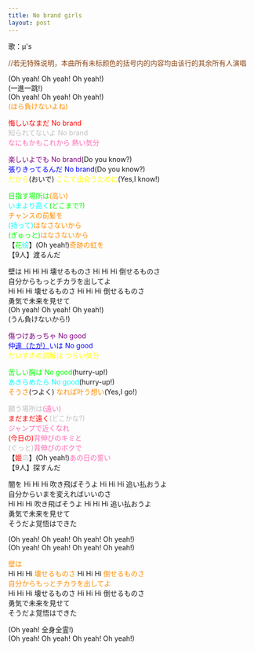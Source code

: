 ```yaml
---
title: No brand girls
layout: post
---
```

歌：μ's

<p><font color="saddlebrown">//若无特殊说明，本曲所有未标颜色的括号内的内容均由该行的其余所有人演唱</font></p>

<p>(Oh yeah! Oh yeah! Oh yeah!)<br />
(一進一跳!)<br />
(Oh yeah! Oh yeah! Oh yeah!)<br />
<font color="darkorange">(ほら負けないよね)</font></p>

<p><font color="red">悔しいなまだ No brand</font><br />
<font color="silver">知られてないよ No brand</font><br />
<font color="hotpink">なにもかもこれから 熱い気分</font></p>

<p><font color="purple">楽しいよでも No brand</font>(Do you know?)<br />
<font color="blue">張りきってるんだ No brand</font>(Do you know?)<br />
<font color="yellow">だから</font>(おいで) <font color="yellow">ここで出会うために</font>(Yes,I know!)</p>

<p><font color="lime">目指す場所は</font><font color="darkorange">(高い)</font><br />
<font color="cyan">いまより高く</font><font color="lime">(どこまで?)</font><br />
<font color="darkorange">チャンスの前髪を</font><br />
<font color="cyan">(持って)</font><font color="darkorange">はなさないから</font><br />
<font color="lime">(ぎゅっと)</font><font color="darkorange">はなさないから</font><br />
【<font color="lime">花</font><font color="cyan">绘</font>】(Oh yeah!)<font color="darkorange">奇跡の虹を</font><br />
【9人】渡るんだ</p>

<p>壁は Hi Hi Hi 壊せるものさ Hi Hi Hi 倒せるものさ<br />
自分からもっとチカラを出してよ<br />
Hi Hi Hi 壊せるものさ Hi Hi Hi 倒せるものさ<br />
勇気で未来を見せて<br />
(Oh yeah! Oh yeah! Oh yeah!)<br />
(うん負けないから!)</p>

<p><font color="purple">傷つけあっちゃ No good</font><br />
<font color="blue">仲<u>違（たが）</u>いは No good</font><br />
<font color="yellow">だいすきの誤解は つらい気分</font></p>

<p><font color="lime">苦しい胸は No good</font>(hurry-up!)<br />
<font color="cyan">あきらめたら No good</font>(hurry-up!)<br />
<font color="darkorange">そうさ</font>(つよく) <font color="darkorange">なれば叶う想い</font>(Yes,I go!)</p>

<p><font color="silver">願う場所は</font><font color="hotpink">(遠い)</font><br />
<font color="red">まだまだ遠く</font><font color="silver">(どこかな?)</font><br />
<font color="hotpink">ジャンプで近くなれ</font><br />
<font color="red">(今日の)</font><font color="hotpink">背伸びのキミと</font><br />
<font color="silver">(ぐっと)</font><font color="hotpink">背伸びのボクで</font><br />
【<font color="red">姬</font><font color="silver">鸟</font>】(Oh yeah!)<font color="hotpink">あの日の誓い</font><br />
【9人】探すんだ</p>

<p>闇を Hi Hi Hi 吹き飛ばそうよ Hi Hi Hi 追い払おうよ<br />
自分からいまを変えればいいのさ<br />
Hi Hi Hi 吹き飛ばそうよ Hi Hi Hi 追い払おうよ<br />
勇気で未来を見せて<br />
そうだよ覚悟はできた</p>

<p>(Oh yeah! Oh yeah! Oh yeah! Oh yeah!)<br />
(Oh yeah! Oh yeah! Oh yeah! Oh yeah!)</p>

<p><font color="darkorange">壁は</font><br />
Hi Hi Hi <font color="darkorange">壊せるものさ</font> Hi Hi Hi <font color="darkorange">倒せるものさ</font><br />
<font color="darkorange">自分からもっとチカラを出してよ</font><br />
Hi Hi Hi 壊せるものさ Hi Hi Hi 倒せるものさ<br />
勇気で未来を見せて<br />
そうだよ覚悟はできた</p>

<p>(Oh yeah! 全身全霊!)<br />
(Oh yeah! Oh yeah! Oh yeah! Oh yeah!)</p>